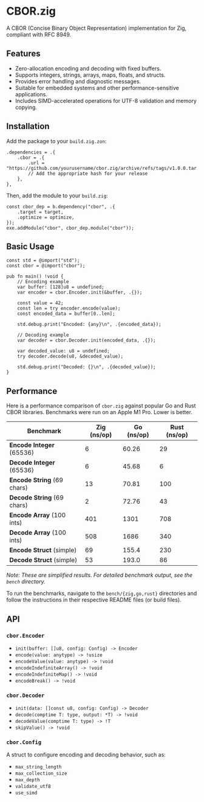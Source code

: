 # CBOR.zig

A CBOR (Concise Binary Object Representation) implementation for Zig, compliant with RFC 8949.

## Features

- Zero-allocation encoding and decoding with fixed buffers.
- Supports integers, strings, arrays, maps, floats, and structs.
- Provides error handling and diagnostic messages.
- Suitable for embedded systems and other performance-sensitive applications.
- Includes SIMD-accelerated operations for UTF-8 validation and memory copying.

## Installation

Add the package to your `build.zig.zon`:

```zig
.dependencies = .{
    .cbor = .{
        .url = "https://github.com/yourusername/cbor.zig/archive/refs/tags/v1.0.0.tar.gz",
        // Add the appropriate hash for your release
    },
},
```

Then, add the module to your `build.zig`:

```zig
const cbor_dep = b.dependency("cbor", .{
    .target = target,
    .optimize = optimize,
});
exe.addModule("cbor", cbor_dep.module("cbor"));
```

## Basic Usage

```zig
const std = @import("std");
const cbor = @import("cbor");

pub fn main() !void {
    // Encoding example
    var buffer: [128]u8 = undefined;
    var encoder = cbor.Encoder.init(&buffer, .{});

    const value = 42;
    const len = try encoder.encode(value);
    const encoded_data = buffer[0..len];

    std.debug.print("Encoded: {any}\n", .{encoded_data});

    // Decoding example
    var decoder = cbor.Decoder.init(encoded_data, .{});

    var decoded_value: u8 = undefined;
    try decoder.decode(u8, &decoded_value);

    std.debug.print("Decoded: {}\n", .{decoded_value});
}
```

## Performance

Here is a performance comparison of `cbor.zig` against popular Go and Rust CBOR libraries. Benchmarks were run on an Apple M1 Pro. Lower is better.

| Benchmark                    | Zig (ns/op) | Go (ns/op) | Rust (ns/op) |
| ---------------------------- | ----------- | ---------- | ------------ |
| **Encode Integer** (65536)   | 6           | 60.26      | 29           |
| **Decode Integer** (65536)   | 6           | 45.68      | 6            |
| **Encode String** (69 chars) | 13          | 70.81      | 100          |
| **Decode String** (69 chars) | 2           | 72.76      | 43           |
| **Encode Array** (100 ints)  | 401         | 1301       | 708          |
| **Decode Array** (100 ints)  | 508         | 1686       | 340          |
| **Encode Struct** (simple)   | 69          | 155.4      | 230          |
| **Decode Struct** (simple)   | 53          | 193.0      | 86           |

_Note: These are simplified results. For detailed benchmark output, see the `bench` directory._

To run the benchmarks, navigate to the `bench/{zig,go,rust}` directories and follow the instructions in their respective README files (or build files).

## API

### `cbor.Encoder`

- `init(buffer: []u8, config: Config) -> Encoder`
- `encode(value: anytype) -> !usize`
- `encodeValue(value: anytype) -> !void`
- `encodeIndefiniteArray() -> !void`
- `encodeIndefiniteMap() -> !void`
- `encodeBreak() -> !void`

### `cbor.Decoder`

- `init(data: []const u8, config: Config) -> Decoder`
- `decode(comptime T: type, output: *T) -> !void`
- `decodeValue(comptime T: type) -> !T`
- `skipValue() -> !void`

### `cbor.Config`

A struct to configure encoding and decoding behavior, such as:

- `max_string_length`
- `max_collection_size`
- `max_depth`
- `validate_utf8`
- `use_simd`
